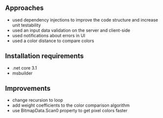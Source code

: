 ## Approaches
* used dependency injections to improve the code structure and increase unit testability
* used an input data validation on the server and client-side
* used notifications about errors in UI
* used a color distance to compare colors

## Installation requirements
* .net core 3.1
* msbuilder

## Improvements
* change recursion to loop
* add weight coefficients to the color comparison algorithm
* use BitmapData.Scan0 property to get pixel colors faster
